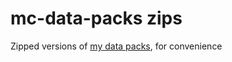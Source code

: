 # mc-data-packs zips

Zipped versions of [my data packs](https://github.com/Arctenik/mc-data-packs), for convenience